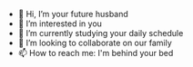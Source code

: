 - 👋 Hi, I’m your future husband  
- 👀 I’m interested in you
- 🌱 I’m currently studying your daily schedule
- 💞️ I’m looking to collaborate on our family
- 📫 How to reach me: I'm behind your bed


